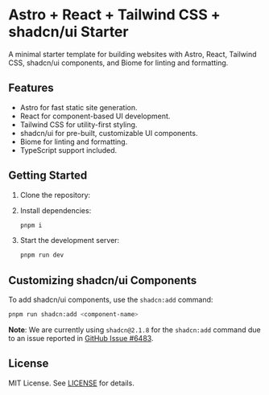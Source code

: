 # Astro + React + Tailwind CSS + shadcn/ui Starter

A minimal starter template for building websites with Astro, React, Tailwind CSS, shadcn/ui components, and Biome for linting and formatting.

## Features

- Astro for fast static site generation.
- React for component-based UI development.
- Tailwind CSS for utility-first styling.
- shadcn/ui for pre-built, customizable UI components.
- Biome for linting and formatting.
- TypeScript support included.

## Getting Started

1. Clone the repository:

2. Install dependencies:
   ```bash
   pnpm i
   ```

3. Start the development server:
   ```bash
   pnpm run dev
   ```

## Customizing shadcn/ui Components

To add shadcn/ui components, use the `shadcn:add` command:
```bash
pnpm run shadcn:add <component-name>
```

**Note**: We are currently using `shadcn@2.1.8` for the `shadcn:add` command due to an issue reported in [GitHub Issue #6483](https://github.com/shadcn-ui/ui/issues/6483).

## License

MIT License. See [LICENSE](LICENSE) for details.
